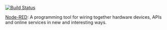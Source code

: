 [![Build Status](https://drone.theautomation.nl/api/badges/coen17st/prd-node-red/status.svg)](https://drone.theautomation.nl/coen17st/prd-node-red)

[Node-RED](https://nodered.org/): A programming tool for wiring together hardware devices, APIs and online services in new and interesting ways.